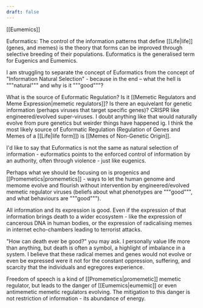 ```yaml
---
draft: false
---
```

[[Eumemics]]

Euformatics: The control of the information patterns that define [[Life|life]] (genes, and memes) is the theory that forms can be improved through selective breeding of their populations. Euformatics is the generalised term for Eugenics and Eumemics.

I am struggling to separate the concept of Euformatics from the concept of "Information Natural Selection" - because in the end – what the hell is """natural""" and why is it """good"""?

What is the source of Euformatic Regulation? Is it [[Memetic Regulators and Meme Expression|memetic regulators]]? Is there an equivelant for genetic information (perhaps viruses that target specific genes)? CRISPR like engineered/evolved super-viruses. I doubt anything like that would naturally evolve from pure genetics but weirder things have happened ig. I think the most likely source of Euformatic Regulation (Regulation of Genes and Memes of a [[Life|life form]]) is [[Memes of Non-Genetic Origin]].

I'd like to say that Euformatics is not the same as natural selection of information - euformatics points to the enforced control of information by an authority, often through violence - just like eugenics. 

Perhaps what we should be focusing on is progenics and [[Promemetics|promemetics]] - ways to let the human genome and memome evolve and flourish without intervention by engineered/evolved memetic regulator viruses (beliefs about what phenotypes are """good""", and what behaviours are """good""").

All information and its expression is good. Even if the expression of that information brings death to a wider ecosystem - like the expression of cancerous DNA in human bodies, or the expression of radicalising memes in internet echo-chambers leading to terrorist attacks. 

"How can death ever be good?" you may ask. I personally value life more than anything, but death is often a symbol, a highlight of imbalance in a system. I believe that these radical memes and genes would not evolve or even be expressed were it not for the constant oppression, suffering, and scarcity that the individuals and egregores experience.

Freedom of speech is a kind of [[Promemetics|promemetic]] memetic regulator, but leads to the danger of [[Eumemics|eumemic]] or even antimemetic memetic regulators evolving. The mitigation to this danger is not restriction of information - its abundance of energy.